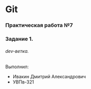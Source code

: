 # Git
### Практическая работа №7
### Задание 1.
###### dev-ветка.
Выполнил:
* Ивакин Дмитрий Александрович
* УВПв-321